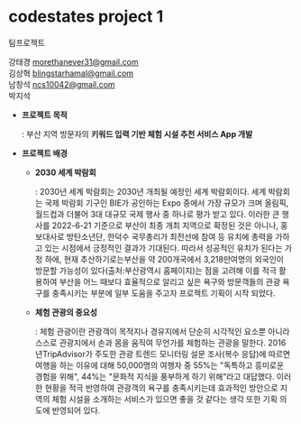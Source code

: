 # codestates project 1

팀프로젝트  

강태경 morethanever31@gmail.com  
김상혁 blingstarhamal@gmail.com  
남창석 ncs10042@gmail.com  
박지석  



- **프로젝트 목적**
    
    : 부산 지역 방문자의 **키워드 입력 기반 체험 시설 추천 서비스 App 개발** 
    
- **프로젝트 배경**
    - **2030 세계 박람회**
        
        : 2030년 세계 박람회는 2030년 개최될 예정인 세계 박람회이다. 세계 박람회는 국제 박람회 기구인 BIE가 공인하는 Expo 중에서 가장 규모가 크며 올림픽, 월드컵과 더불어 3대 대규모 국제 행사 중 하나로 평가 받고 있다.
          이러한 큰 행사를 2022-6-21 기준으로 부산이 최종 개최 지역으로 확정된 것은 아니나,  홍보대사로 방탄소년단, 한덕수 국무총리가 최전선에 참여 등 유치에 총력을 가하고 있는 시점에서 긍정적인 결과가 기대된다.
          따라서 성공적인 유치가 된다는 가정 하에, 현재 추산하기로는부산을 약 200개국에서 3,218만여명의 외국인이 방문할 가능성이 있다(출처:부산광역시 홈페이지)는 점을 고려해 이를 적극 활용하여 부산을 어느 때보다 효율적으로 알리고 싶은 욕구와 방문객들의 관광 욕구를 충족시키는 부분에 일부 도움을 주고자  프로젝트 기획이 시작 되었다.
        
    - **체험 관광의 중요성**
        
        : 체험 관광이란 관광객이 목적지나 경유지에서 단순히 시각적인 요소뿐 아니라 스스로 관광지에서 손과 몸을 움직여 무언가를 체험하는 관광을 말한다. 2016년TripAdvisor가 주도한 관광 트렌드 모니터링 설문 조사(복수 응답)에 따르면 여행을 하는 이유에 대해 50,000명의 여행자 중 55%는 "독특하고 흥미로운 경험을 위해", 44%는 "문화적 지식을 풍부하게 하기 위해”라고 대답했다. 이러한 현황을 적극 반영하여 관광객의 욕구를 충족시키는데 효과적인 방안으로 지역의 체험 시설을 소개하는 서비스가 있으면 좋을 것 같다는 생각 또한 기획 의도에 반영되어 있다.
